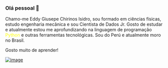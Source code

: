 ### Olá pessoal 👋

Chamo-me Eddy Giusepe Chirinos Isidro, sou formado em ciências físicas, estudo engenharia mecânica e sou Cientista de Dados Jr. Gosto de estudar e atualmente estou me aprofundizando na linguagem de programação <font color="yellow">Python</font> e outras ferramentas tecnológicas. Sou do Perú e atualmente moro no Brasil.

Gosto muito de aprender!

[![image](https://user-images.githubusercontent.com/69597971/133528365-5a553bc2-e271-447e-8dbb-122ffb620e18.png)
](https://www.linkedin.com/in/eddy-giusepe-chirinos-isidro-85a43a42/)
